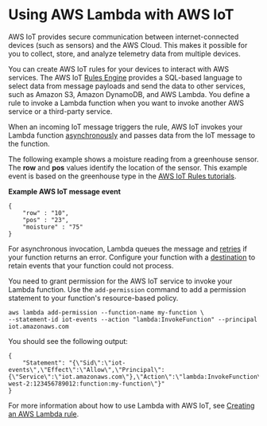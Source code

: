 # Using AWS Lambda with AWS IoT<a name="services-iot"></a>

AWS IoT provides secure communication between internet\-connected devices \(such as sensors\) and the AWS Cloud\. This makes it possible for you to collect, store, and analyze telemetry data from multiple devices\.

You can create AWS IoT rules for your devices to interact with AWS services\. The AWS IoT [Rules Engine](https://docs.aws.amazon.com/iot/latest/developerguide/iot-rules.html) provides a SQL\-based language to select data from message payloads and send the data to other services, such as Amazon S3, Amazon DynamoDB, and AWS Lambda\. You define a rule to invoke a Lambda function when you want to invoke another AWS service or a third\-party service\. 

When an incoming IoT message triggers the rule, AWS IoT invokes your Lambda function [asynchronously](invocation-async.md) and passes data from the IoT message to the function\. 

The following example shows a moisture reading from a greenhouse sensor\. The **row** and **pos** values identify the location of the sensor\. This example event is based on the greenhouse type in the [AWS IoT Rules tutorials](https://docs.aws.amazon.com/iot/latest/developerguide/iot-rules-tutorial.html)\. 

**Example AWS IoT message event**  

```
{
    "row" : "10",
    "pos" : "23",
    "moisture" : "75"
}
```

For asynchronous invocation, Lambda queues the message and [retries](invocation-retries.md) if your function returns an error\. Configure your function with a [destination](invocation-async.md#invocation-async-destinations) to retain events that your function could not process\.

You need to grant permission for the AWS IoT service to invoke your Lambda function\. Use the `add-permission` command to add a permission statement to your function's resource\-based policy\.

```
aws lambda add-permission --function-name my-function \
--statement-id iot-events --action "lambda:InvokeFunction" --principal iot.amazonaws.com
```

You should see the following output:

```
{
    "Statement": "{\"Sid\":\"iot-events\",\"Effect\":\"Allow\",\"Principal\":{\"Service\":\"iot.amazonaws.com\"},\"Action\":\"lambda:InvokeFunction\",\"Resource\":\"arn:aws:lambda:us-west-2:123456789012:function:my-function\"}"
}
```

For more information about how to use Lambda with AWS IoT, see [Creating an AWS Lambda rule](https://docs.aws.amazon.com/iot/latest/developerguide/iot-lambda-rule.html)\. 
